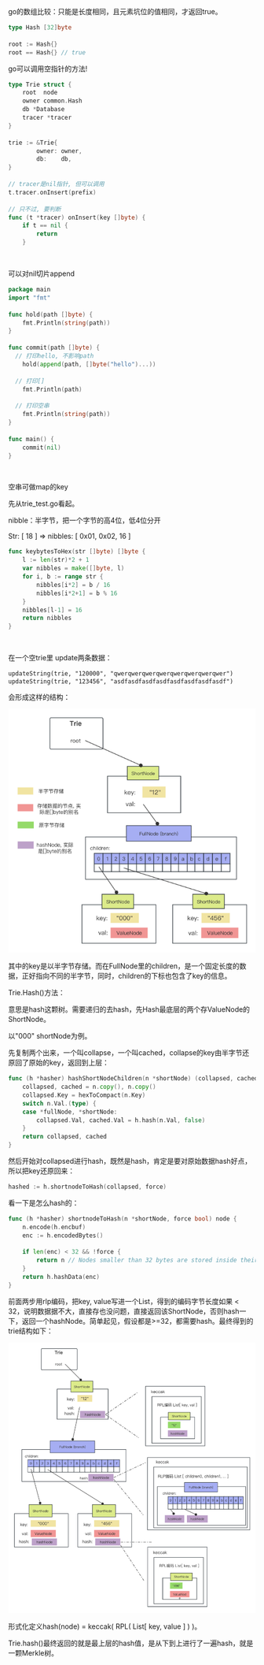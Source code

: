 

go的数组比较：只能是长度相同，且元素坑位的值相同，才返回true。

```go
type Hash [32]byte

root := Hash{}
root == Hash{} // true
```



go可以调用空指针的方法!

```go
type Trie struct {
	root  node
	owner common.Hash
	db *Database
	tracer *tracer
}

trie := &Trie{
		owner: owner,
		db:    db,
}

// tracer是nil指针, 但可以调用
t.tracer.onInsert(prefix)

// 只不过, 要判断
func (t *tracer) onInsert(key []byte) {
	if t == nil {
		return
	}
```

<br />

可以对nil切片append

```go
package main
import "fmt"

func hold(path []byte) {
	fmt.Println(string(path))
}

func commit(path []byte) {
  // 打印hello, 不影响path
	hold(append(path, []byte("hello")...))
  
  // 打印[]
	fmt.Println(path)
  
  // 打印空串
	fmt.Println(string(path))
}

func main() {
	commit(nil)
}
```

<br />

空串可做map的key





先从trie_test.go看起。



nibble：半字节，把一个字节的高4位，低4位分开

Str: [ 18 ] => nibbles: [ 0x01, 0x02, 16 ]

```go
func keybytesToHex(str []byte) []byte {
	l := len(str)*2 + 1
	var nibbles = make([]byte, l)
	for i, b := range str {
		nibbles[i*2] = b / 16
		nibbles[i*2+1] = b % 16
	}
	nibbles[l-1] = 16
	return nibbles
}
```

<br />

在一个空trie里 update两条数据：

```
updateString(trie, "120000", "qwerqwerqwerqwerqwerqwerqwerqwer")
updateString(trie, "123456", "asdfasdfasdfasdfasdfasdfasdfasdf")
```

会形成这样的结构：

![trie_update](images/trie_update.png)

其中的key是以半字节存储。而在FullNode里的children，是一个固定长度的数据，正好指向不同的半字节，同时，children的下标也包含了key的信息。



Trie.Hash()方法：

意思是hash这颗树。需要递归的去hash，先Hash最底层的两个存ValueNode的ShortNode。

以"000" shortNode为例。

先复制两个出来，一个叫collapse，一个叫cached，collapse的key由半字节还原回了原始的key，返回到上层：

```go
func (h *hasher) hashShortNodeChildren(n *shortNode) (collapsed, cached *shortNode) {
	collapsed, cached = n.copy(), n.copy()
	collapsed.Key = hexToCompact(n.Key)
	switch n.Val.(type) {
	case *fullNode, *shortNode:
		collapsed.Val, cached.Val = h.hash(n.Val, false)
	}
	return collapsed, cached
}

```

然后开始对collapsed进行hash，既然是hash，肯定是要对原始数据hash好点，所以把key还原回来：

```go
hashed := h.shortnodeToHash(collapsed, force)
```

看一下是怎么hash的：

```go
func (h *hasher) shortnodeToHash(n *shortNode, force bool) node {
	n.encode(h.encbuf)
	enc := h.encodedBytes()

	if len(enc) < 32 && !force {
		return n // Nodes smaller than 32 bytes are stored inside their parent
	}
	return h.hashData(enc)
}
```

前面两步用rlp编码，把key, value写进一个List，得到的编码字节长度如果 < 32，说明数据据不大，直接存也没问题，直接返回该ShortNode，否则hash一下，返回一个hashNode。简单起见，假设都是>=32，都需要hash。最终得到的trie结构如下：

![trie_hash](images/trie_hash.png)



形式化定义hash(node) =  keccak( RPL( List[ key, value ] ) )。

Trie.hash()最终返回的就是最上层的hash值，是从下到上进行了一遍hash，就是一颗Merkle树。







